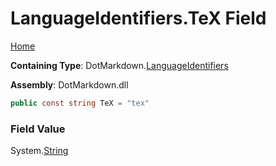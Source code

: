 <a name="_top"></a>

# LanguageIdentifiers\.TeX Field

[Home](../../../README.md#_top)

**Containing Type**: DotMarkdown\.[LanguageIdentifiers](../README.md#_top)

**Assembly**: DotMarkdown\.dll

```csharp
public const string TeX = "tex"
```

### Field Value

System\.[String](https://docs.microsoft.com/en-us/dotnet/api/system.string)
